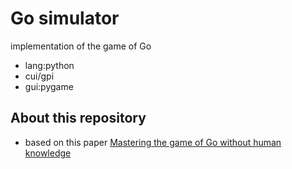 # Go simulator
implementation of the game of Go
- lang:python
- cui/gpi
- gui:pygame
## About this repository
- based on this paper [Mastering the game of Go without human knowledge](https://www.nature.com/articles/nature24270)
